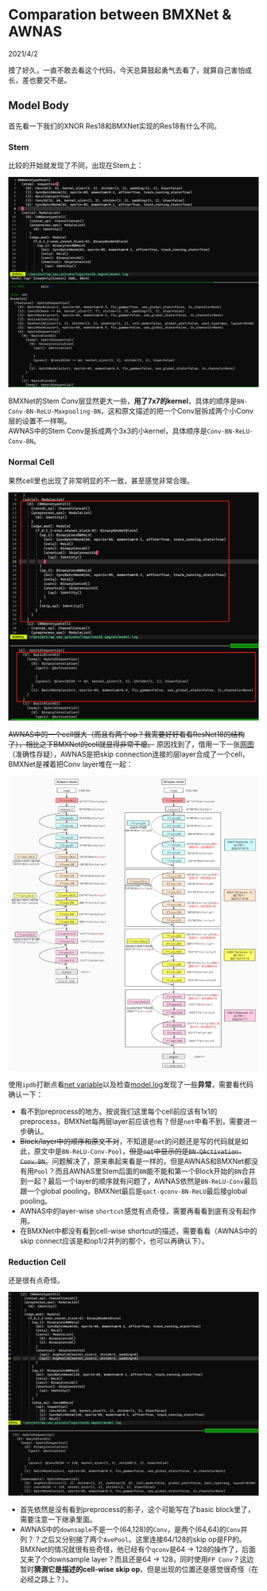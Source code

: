 # Comparation between BMXNet & AWNAS  

2021/4/2  

摸了好久，一直不敢去看这个代码，今天总算鼓起勇气去看了，就算自己害怕成长，差也要交不是。  

## Model Body  
首先看一下我们的XNOR Res18和BMXNet实现的Res18有什么不同。  
### Stem  
比较的开始就发现了不同，出现在Stem上：  
 
![](https://raw.githubusercontent.com/YouCaiJun98/MyPicBed/main/imgs/202104020001.png)  

BMXNet的Stem Conv层显然更大一些，**用了7x7的kernel**，具体的顺序是`BN-Conv-BN-ReLU-Maxpooling-BN`，这和原文描述的把一个Conv层拆成两个小Conv层的设置不一样啊。  
AWNAS中的Stem Conv是拆成两个3x3的小kernel，具体顺序是`Conv-BN-ReLU-Conv-BN`。  

### Normal Cell  
果然cell里也出现了非常明显的不一致，甚至感觉非常合理。  

![](https://raw.githubusercontent.com/YouCaiJun98/MyPicBed/main/imgs/202104020002.png)  

~~AWNAS中的一个cell很大（而且有两个op？我需要好好看看ResNet18的结构了），相比之下BMXNet的cell就显得非常干瘪。~~ 原因找到了，借用一下一张[网图](https://www.baidu.com/link?url=pI-qz1Ametz0nfrcyNZlnQT7wIJyOzWDegELJlIzYbA6A7OVyPYOdyDEdTv14AOm&wd=&eqid=b11c89e4000642af000000066066cd1b)（准确性存疑），AWNAS是把skip connection连接的层layer合成了一个cell，BMXNet是裸着把Conv layer堆在一起：  

![](https://raw.githubusercontent.com/YouCaiJun98/MyPicBed/main/imgs/202104020003.jpg)  

使用`ipdb`打断点看[net variable](https://github.com/YouCaiJun98/YouCaiJun98.github.io/blob/master/codez/awnas/Mr.Chen_validation_exp/BMXNet_net_variable.txt)以及检查[model.log](https://github.com/YouCaiJun98/YouCaiJun98.github.io/blob/master/codez/awnas/Mr.Chen_validation_exp/model.log)发现了一些**异常**，需要看代码确认一下：  
* 看不到preprocess的地方。按说我们这里每个cell前应该有1x1的preprocess，BMXNet每两层layer前应该也有？但是`net`中看不到，需要进一步确认。  
* ~~Block/layer中的顺序和原文不对~~，不知道是`net`的问题还是写的代码就是如此，原文中是`BN-ReLU-Conv-Pool`，~~但是`net`中显示的是`BN-QActivation-Conv-BN`~~。问题解决了，原来串起来看是一样的，但是AWNAS和BMXNet都没有用`Pool`？而且AWNAS里Stem后面的`BN`能不能和第一个Block开始的`BN`合并到一起？最后一个layer的顺序就有问题了，AWNAS依然是`BN-ReLU-Conv`最后跟一个global pooling，BMXNet最后是`qact-qconv-BN-ReLU`最后接global pooling。  
* AWNAS中的layer-wise `shortcut`感觉有点奇怪，需要再看看到底有没有起作用。  
* 在BMXNet中都没有看到cell-wise shortcut的描述，需要看看（AWNAS中的skip connect应该是和op1/2并列的那个，也可以再确认下）。  

### Reduction Cell  
还是很有点奇怪。  

![](https://raw.githubusercontent.com/YouCaiJun98/MyPicBed/main/imgs/202104020004.png)  

* 首先依然是没有看到preprocess的影子，这个可能写在了basic block里了，需要注意一下继承里面。  
* AWNAS中的`downsaple`不是一个(64,128)的`Conv`，是两个(64,64)的`Conv`并列？？之后又分别接了两个`AvePool`。这里连接64/128的skip op是FP的。BMXNet的情况就很有些奇怪，他已经有个`qconv`是64 -> 128的操作了，后面又来了个downsample layer？而且还是64 -> 128，同时使用`FP Conv`？这边暂时**猜测它是描述的cell-wise skip op**，但是出现的位置还是感觉很奇怪（在必经之路上？）。  


